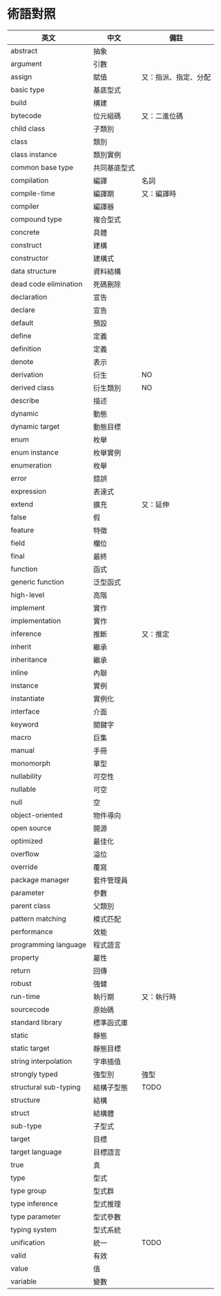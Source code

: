 # 術語對照

英文 | 中文 | 備註
--- | --- | ---
abstract | 抽象 |
argument | 引數 |
assign | 賦值 | 又：指派、指定、分配
basic type | 基底型式 |
build | 構建 |
bytecode | 位元組碼 | 又：二進位碼
child class | 子類別 |
class | 類別 |
class instance | 類別實例 |
common base type | 共同基底型式 |
compilation | 編譯 | 名詞
compile-time | 編譯期 | 又：編譯時
compiler | 編譯器 |
compound type | 複合型式 |
concrete | 具體 |
construct | 建構 |
constructor | 建構式 |
data structure | 資料結構 |
dead code elimination | 死碼刪除 |
declaration | 宣告 |
declare | 宣告 |
default | 預設 |
define | 定義 |
definition | 定義 |
denote | 表示 |
derivation | 衍生 | NO
derived class | 衍生類別 | NO
describe | 描述 |
dynamic | 動態 |
dynamic target | 動態目標 |
enum | 枚舉 |
enum instance | 枚舉實例 |
enumeration | 枚舉 |
error | 錯誤 |
expression | 表達式 |
extend | 擴充 | 又：延伸
false | 假 |
feature | 特徵 |
field | 欄位 |
final | 最終 |
function | 函式 |
generic function | 泛型函式 |
high-level | 高階 |
implement | 實作 |
implementation | 實作 |
inference | 推斷 | 又：推定
inherit | 繼承 |
inheritance | 繼承 |
inline | 內聯 |
instance | 實例 |
instantiate | 實例化 |
interface | 介面 |
keyword | 關鍵字 |
macro | 巨集 |
manual | 手冊 |
monomorph | 單型 |
nullability | 可空性 |
nullable | 可空 |
null | 空 |
object-oriented | 物件導向 |
open source | 開源 |
optimized | 最佳化 |
overflow | 溢位 |
override | 覆寫 |
package manager | 套件管理員 |
parameter | 參數 |
parent class | 父類別 |
pattern matching | 模式匹配 |
performance | 效能 |
programming language | 程式語言 |
property | 屬性 |
return | 回傳 |
robust | 強健 |
run-time | 執行期 | 又：執行時
sourcecode | 原始碼 |
standard library | 標準函式庫 |
static | 靜態 |
static target | 靜態目標 |
string interpolation | 字串插值 |
strongly typed | 強型別 | 強型
structural sub-typing | 結構子型態 | TODO
structure | 結構 |
struct | 結構體 |
sub-type | 子型式 |
target | 目標 |
target language | 目標語言 |
true | 真 |
type | 型式 |
type group | 型式群 |
type inference | 型式推理 |
type parameter | 型式參數 |
typing system | 型式系統 |
unification | 統一 | TODO
valid | 有效 |
value | 值 |
variable | 變數 |
